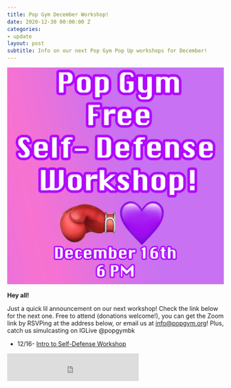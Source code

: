 ```yaml
---
title: Pop Gym December Workshop!
date: 2020-12-30 00:00:00 Z
categories:
- update
layout: post
subtitle: Info on our next Pop Gym Pop Up workshops for December!
---
```


![Pop Gym Online](/assets/popdecember.jpg)


**Hey all!**

Just a quick lil announcement on our next workshop!  Check the link below for the next one.
Free to attend (donations welcome!), you can get the Zoom link by RSVPing at the address below, or email us at info@popgym.org! Plus, catch us simulcasting on IGLive @popgymbk

* 12/16- [Intro to Self-Defense Workshop](https://withfriends.co/event/7203863/pop_gym_monthly_self_defense_workshop_intro_to_self_defense)



       
<iframe src="https://withfriends.co/pop_gym/embed/raw:kind=Join" width="306" height="64" frameborder="0"></iframe>
